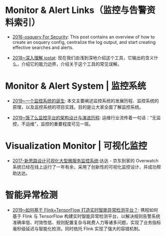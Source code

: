 # Monitor & Alert Links（监控与告警资料索引）

- [2016-osquery For Security](https://medium.com/@clong/osquery-for-security-b66fffdf2daf): This post contains an overview of how to create an osquery config, centralize the log output, and start creating effective searches and alerts.

- [2018~深入理解 iostat](https://mp.weixin.qq.com/s/nvDudsOmYxLUKblcAtCqng): 现在我们由浅到深地介绍这个工具，它输出的含义什么，介绍它的能力边界，介绍关于这个工具的常见误解。

# Monitor & Alert System | 监控系统

- [2019~一个监控系统的诞生](https://mp.weixin.qq.com/s/YoEzyF8yQRAkWf8ZCpjhGA): 本文主要阐述监控系统的发展历程、监控系统的原理，以及监控系统的项目实践，目的是让大家全面了解监控系统。

- [2019~饿了么监控平台的架构设计与演进历程](https://mp.weixin.qq.com/s/7VD6MpEwrzZbEFSgdoO6kQ): 运维行业流传着一句话：“无监控，不运维”，监控的重要程度可见一斑。

# Visualization Monitor | 可视化监控

- [2017-新思路设计可视化大型微服务监控系统](https://mp.weixin.qq.com/s/UTcpXJcrIERHZYmLkt1gog):达达 - 京东到家的 Overwatch 系统已经在线上运行了一年有余，采用了创新性的可视化监控设计，并成功帮助达达。

# 智能异常检测

- [2019~如何基于 Flink+TensorFlow 打造实时智能异常检测平台？](https://mp.weixin.qq.com/s/lKsHvKjbIyBJ5OmCl2fIvg): 携程如何基于 Flink 与 TensorFlow 构建实时智能异常检测平台，以解决规则告警系统准确率低、时效性低、规则配置复杂与耗费人力等诸多问题，实现了业务指标毫秒级延迟与智能化检测，同时依托 Flink 实现了强大的容错机制。
